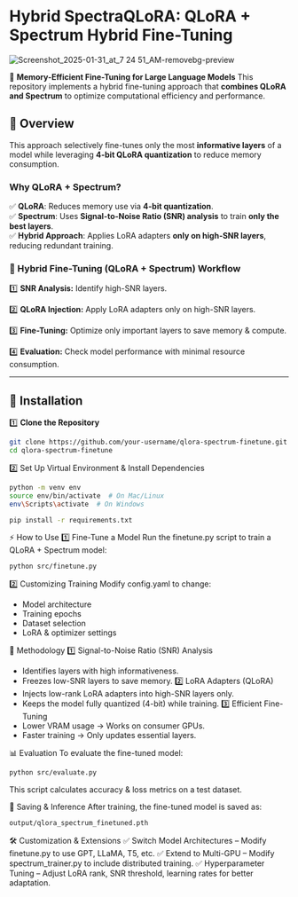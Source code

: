 # Hybrid SpectraQLoRA:  QLoRA + Spectrum Hybrid Fine-Tuning

![Screenshot_2025-01-31_at_7 24 51_AM-removebg-preview](https://github.com/user-attachments/assets/dd5419ce-0be7-435f-a2f4-96cd3d932ca4)


🚀 **Memory-Efficient Fine-Tuning for Large Language Models**
This repository implements a hybrid fine-tuning approach that **combines QLoRA and Spectrum** to optimize computational efficiency and performance.

## **📌 Overview**
This approach selectively fine-tunes only the most **informative layers** of a model while leveraging **4-bit QLoRA quantization** to reduce memory consumption.

### **Why QLoRA + Spectrum?**
✅ **QLoRA**: Reduces memory use via **4-bit quantization**.  
✅ **Spectrum**: Uses **Signal-to-Noise Ratio (SNR) analysis** to train **only the best layers**.  
✅ **Hybrid Approach**: Applies LoRA adapters **only on high-SNR layers**, reducing redundant training.


### 🚀 Hybrid Fine-Tuning (QLoRA + Spectrum) Workflow

1️⃣ **SNR Analysis:** Identify high-SNR layers.

2️⃣ **QLoRA Injection:** Apply LoRA adapters only on high-SNR layers.

3️⃣ **Fine-Tuning:** Optimize only important layers to save memory & compute.

4️⃣ **Evaluation:** Check model performance with minimal resource consumption.


---

## **🚀 Installation**
1️⃣ **Clone the Repository**
```bash
git clone https://github.com/your-username/qlora-spectrum-finetune.git
cd qlora-spectrum-finetune
```

2️⃣ Set Up Virtual Environment & Install Dependencies
```bash
python -m venv env
source env/bin/activate  # On Mac/Linux
env\Scripts\activate  # On Windows

pip install -r requirements.txt
```


⚡ How to Use
1️⃣ Fine-Tune a Model
Run the finetune.py script to train a QLoRA + Spectrum model:
```bash
python src/finetune.py
```



2️⃣ Customizing Training
Modify config.yaml to change:
* Model architecture
* Training epochs
* Dataset selection
* LoRA & optimizer settings

🔬 Methodology
1️⃣ Signal-to-Noise Ratio (SNR) Analysis
* Identifies layers with high informativeness.
* Freezes low-SNR layers to save memory.
2️⃣ LoRA Adapters (QLoRA)
* Injects low-rank LoRA adapters into high-SNR layers only.
* Keeps the model fully quantized (4-bit) while training.
3️⃣ Efficient Fine-Tuning
* Lower VRAM usage → Works on consumer GPUs.
* Faster training → Only updates essential layers.

📊 Evaluation
To evaluate the fine-tuned model:
```bash
python src/evaluate.py
```

This script calculates accuracy & loss metrics on a test dataset.

💾 Saving & Inference
After training, the fine-tuned model is saved as:

``` bash
output/qlora_spectrum_finetuned.pth
```


🛠 Customization & Extensions
✅ Switch Model Architectures – Modify finetune.py to use GPT, LLaMA, T5, etc. ✅ Extend to Multi-GPU – Modify spectrum_trainer.py to include distributed training. ✅ Hyperparameter Tuning – Adjust LoRA rank, SNR threshold, learning rates for better adaptation.














